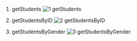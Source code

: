 1. getStudents
![1  getStudents](https://github.com/user-attachments/assets/1ef7ad0a-1ceb-4833-a3b7-3700924473b0)

2. getStudentsByID
![2  getStudentsByID](https://github.com/user-attachments/assets/220d2689-b56c-4388-9bcf-1382010d5296)

3. getStudentsByGender
![3  getStudentsByGender](https://github.com/user-attachments/assets/956201d3-821c-4073-84ee-2ec08290c845)
